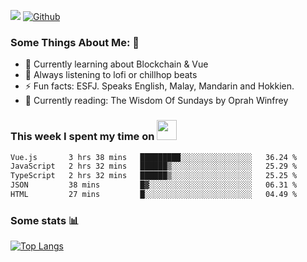 ![](https://visitor-badge.laobi.icu/badge?page_id=seanho96.seanho96)
[![Github](https://img.shields.io/github/followers/seanho96?label=Follow&style=social)](https://github.com/seanho96)

### Some Things About Me: 👋
- 🌱 Currently learning about Blockchain & Vue
- :musical_note: Always listening to lofi or chillhop beats
- :zap: Fun facts: ESFJ. Speaks English, Malay, Mandarin and Hokkien.
- :book: Currently reading: The Wisdom Of Sundays by Oprah Winfrey

### This week I spent my time on <img src="https://media.giphy.com/media/SvQzkTQb3ZwKcj1QTO/giphy.gif" width="32">

<!--START_SECTION:waka-->

```txt
Vue.js       3 hrs 38 mins   █████████░░░░░░░░░░░░░░░░   36.24 %
JavaScript   2 hrs 32 mins   ██████▒░░░░░░░░░░░░░░░░░░   25.29 %
TypeScript   2 hrs 32 mins   ██████▒░░░░░░░░░░░░░░░░░░   25.25 %
JSON         38 mins         █▓░░░░░░░░░░░░░░░░░░░░░░░   06.31 %
HTML         27 mins         █░░░░░░░░░░░░░░░░░░░░░░░░   04.49 %
```

<!--END_SECTION:waka-->

### Some stats 📊

[![Top Langs](https://github-readme-stats.vercel.app/api/top-langs/?username=seanho96&layout=compact&theme=graywhite)](https://github.com/anuraghazra/github-readme-stats)
<br/>
<!-- ![GitHub stats](https://github-readme-stats.vercel.app/api?username=seanho96&show_icons=true&theme=graywhite)-->


